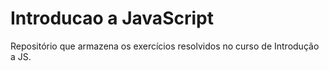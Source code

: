 # Introducao a JavaScript
 Repositório que armazena os exercícios resolvidos no curso de Introdução a JS.
